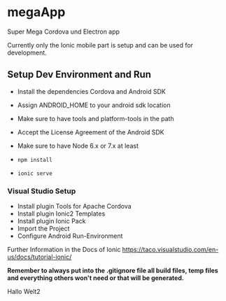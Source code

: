 megaApp
===========

Super Mega Cordova und Electron app

Currently only the Ionic mobile part is setup and can be used for development.

## Setup Dev Environment and Run

- Install the dependencies Cordova and Android SDK
- Assign ANDROID_HOME to your android sdk location
- Make sure to have tools and platform-tools in the path
- Accept the License Agreement of the Android SDK 
- Make sure to have Node 6.x or 7.x at least

- `npm install`
- `ionic serve`

### Visual Studio Setup

- Install plugin Tools for Apache Cordova
- Install plugin Ionic2 Templates
- Install plugin Ionic Pack
- Import the Project
- Configure Android Run-Environment

Further Information in the Docs of Ionic https://taco.visualstudio.com/en-us/docs/tutorial-ionic/

**Remember to always put into the .gitignore file all build files, temp files and everything others won't need or that will be generated.**

Hallo Welt2